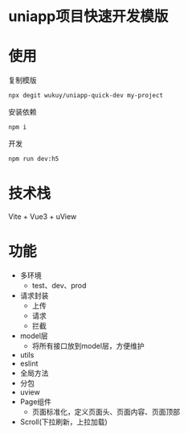 # uniapp项目快速开发模版
# 使用
复制模版
```bash
npx degit wukuy/uniapp-quick-dev my-project
```
安装依赖
```bash
npm i
```

开发
```bash
npm run dev:h5
```

# 技术栈
 Vite + Vue3 + uView 

# 功能
+ 多环境
    + test、dev、prod
+ 请求封装
    + 上传
    + 请求
    + 拦截
+ model层
    + 将所有接口放到model层，方便维护
+ utils
+ eslint
+ 全局方法
+ 分包
+ uview
+ Page组件
    + 页面标准化，定义页面头、页面内容、页面顶部
+ Scroll(下拉刷新，上拉加载)
